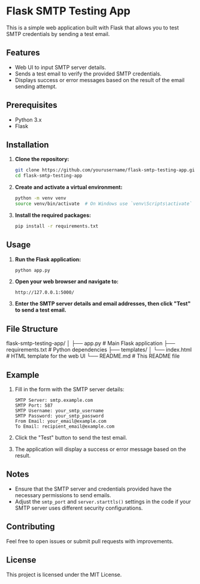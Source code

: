# Flask SMTP Testing App

This is a simple web application built with Flask that allows you to test SMTP credentials by sending a test email.

## Features

- Web UI to input SMTP server details.
- Sends a test email to verify the provided SMTP credentials.
- Displays success or error messages based on the result of the email sending attempt.

## Prerequisites

- Python 3.x
- Flask

## Installation

1. **Clone the repository:**

    ```bash
    git clone https://github.com/yourusername/flask-smtp-testing-app.git
    cd flask-smtp-testing-app
    ```

2. **Create and activate a virtual environment:**

    ```bash
    python -m venv venv
    source venv/bin/activate  # On Windows use `venv\Scripts\activate`
    ```

3. **Install the required packages:**

    ```bash
    pip install -r requirements.txt
    ```

## Usage

1. **Run the Flask application:**

    ```bash
    python app.py
    ```

2. **Open your web browser and navigate to:**

    ```
    http://127.0.0.1:5000/
    ```

3. **Enter the SMTP server details and email addresses, then click "Test" to send a test email.**

## File Structure

flask-smtp-testing-app/
│
├── app.py # Main Flask application
├── requirements.txt # Python dependencies
├── templates/
│ └── index.html # HTML template for the web UI
└── README.md # This README file




## Example

1. Fill in the form with the SMTP server details:

    ```
    SMTP Server: smtp.example.com
    SMTP Port: 587
    SMTP Username: your_smtp_username
    SMTP Password: your_smtp_password
    From Email: your_email@example.com
    To Email: recipient_email@example.com
    ```

2. Click the "Test" button to send the test email.

3. The application will display a success or error message based on the result.

## Notes

- Ensure that the SMTP server and credentials provided have the necessary permissions to send emails.
- Adjust the `smtp_port` and `server.starttls()` settings in the code if your SMTP server uses different security configurations.

## Contributing

Feel free to open issues or submit pull requests with improvements.

## License

This project is licensed under the MIT License.
